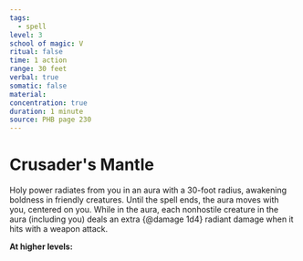 ```yaml
---
tags:
  - spell
level: 3
school of magic: V
ritual: false
time: 1 action
range: 30 feet
verbal: true
somatic: false
material: 
concentration: true
duration: 1 minute
source: PHB page 230
---
```

# Crusader's Mantle
Holy power radiates from you in an aura with a 30-foot radius, awakening boldness in friendly creatures. Until the spell ends, the aura moves with you, centered on you. While in the aura, each nonhostile creature in the aura (including you) deals an extra {@damage 1d4} radiant damage when it hits with a weapon attack.

**At higher levels:** 